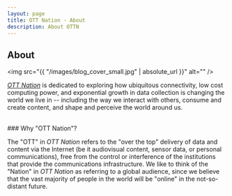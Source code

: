 ```yaml
---
layout: page
title: OTT Nation - About
description: About OTTN
---
```

## About

<!--<span class="image left"><img src="{{ "/images/pic04.jpg" | absolute_url }}" alt="" /></span>-->
<span class="image left"><img src="{{ "/images/blog_cover_small.jpg" | absolute_url }}" alt="" /></span>

[*OTT Nation*](http:/www.ottnation.com) is dedicated to exploring how ubiquitous connectivity, low cost computing power, and exponential growth in data collection is changing the world we live in -- including the way we interact with others, consume and create content,  and shape and perceive the world around us. 

<br>
### Why "OTT Nation"?
<div class="box">
    <p>The "OTT" in <em>OTT Nation</em> refers to the "over the top" delivery of data and content via the Internet (be it audiovisual content, sensor data, or personal communications), free from the control or interference of the institutions that provide the communications infrastructure. We like to think of the "Nation" in <em>OTT Nation</em> as referring to a global audience, since we believe that the vast majority of people in the world will be "online" in the not-so-distant future.</p>
</div>
